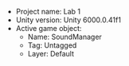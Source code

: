 <!-- UNITY CODE ASSIST INSTRUCTIONS START -->
- Project name: Lab 1
- Unity version: Unity 6000.0.41f1
- Active game object:
  - Name: SoundManager
  - Tag: Untagged
  - Layer: Default
<!-- UNITY CODE ASSIST INSTRUCTIONS END -->